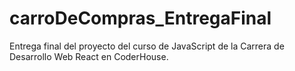 # carroDeCompras_EntregaFinal
Entrega final del proyecto del curso de JavaScript de la Carrera de Desarrollo Web React en CoderHouse.
